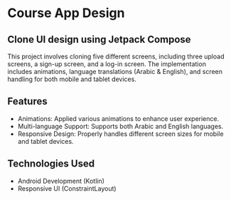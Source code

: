 # Course App Design
## Clone UI design using Jetpack Compose
This project involves cloning five different screens, including three upload screens, a sign-up screen, and a log-in screen. The implementation includes animations, language translations (Arabic & English), and screen handling for both mobile and tablet devices.

## Features
- Animations: Applied various animations to enhance user experience.
- Multi-language Support: Supports both Arabic and English languages.
- Responsive Design: Properly handles different screen sizes for mobile and tablet devices.

## Technologies Used
- Android Development (Kotlin)
- Responsive UI (ConstraintLayout)

